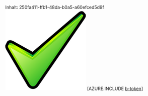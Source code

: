 Inhalt: 250fa411-ffb1-48da-b0a5-a60efced5d9f![Bild](de1620ff-e5f7-4cc8-8d42-3d2005a21cf4.png)
[AZURE.INCLUDE [b-token](278cd72c-f97b-45aa-9f0b-2bd5be322fe5.md)]
